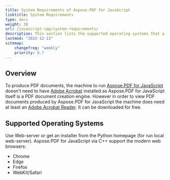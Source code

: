 ```yaml
---
title: System Requirements of Aspose.PDF for JavaScript
linktitle: System Requirements
type: docs
weight: 30
url: /javascript-cpp/system-requirements/
description: This section lists the supported operating systems that a developer needs to successfully work with of Aspose.PDF for JavaScript via C++.
lastmod: "2022-12-13"
sitemap:
    changefreq: "weekly"
    priority: 0.7
---
```


## Overview

To produce PDF documents, the machine to run [Aspose.PDF for JavaScript](https://products.aspose.com/pdf/javascript-cpp/) doesn't need to have [Adobe Acrobat](https://www.adobe.com/acrobat/acrobat-pro.html) installed as Aspose.PDF for JavaScript itself is a PDF document creation engine. However in order to view PDF documents produced by Aspose.PDF for JavaScript the machine does need at least an [Adobe Acrobat Reader](https://www.adobe.com/acrobat/pdf-reader.html). It can be downloaded for free.

## Supported Operating Systems

Use Web-server or get an installer from the Python homepage (for run local web-server). Aspose.PDF for JavaScript via C++ support the modern web browsers:

- Chrome
- Edge
- Firefox
- WebKit/Safari

